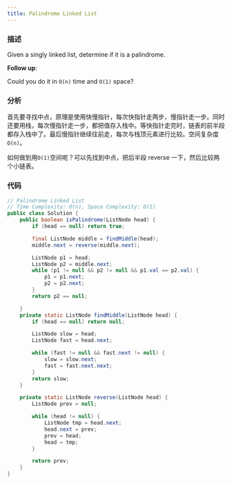 ```yaml
---
title: Palindrome Linked List
---
```


### 描述

Given a singly linked list, determine if it is a palindrome.

**Follow up**:

Could you do it in `O(n)` time and `O(1)` space?

### 分析

首先要寻找中点，原理是使用快慢指针，每次快指针走两步，慢指针走一步。同时还要用栈，每次慢指针走一步，都把值存入栈中。等快指针走完时，链表的前半段都存入栈中了。最后慢指针继续往前走，每次与栈顶元素进行比较。空间复杂度`O(n)`。

如何做到用`O(1)`空间呢？可以先找到中点，把后半段 reverse 一下，然后比较两个小链表。

### 代码

```java
// Palindrome Linked List
// Time Complexity: O(n), Space Complexity: O(1)
public class Solution {
    public boolean isPalindrome(ListNode head) {
        if (head == null) return true;

        final ListNode middle = findMiddle(head);
        middle.next = reverse(middle.next);

        ListNode p1 = head;
        ListNode p2 = middle.next;
        while (p1 != null && p2 != null && p1.val == p2.val) {
            p1 = p1.next;
            p2 = p2.next;
        }
        return p2 == null;

    }
    private static ListNode findMiddle(ListNode head) {
        if (head == null) return null;

        ListNode slow = head;
        ListNode fast = head.next;

        while (fast != null && fast.next != null) {
            slow = slow.next;
            fast = fast.next.next;
        }
        return slow;
    }

    private static ListNode reverse(ListNode head) {
        ListNode prev = null;

        while (head != null) {
            ListNode tmp = head.next;
            head.next = prev;
            prev = head;
            head = tmp;
        }

        return prev;
    }
}
```
